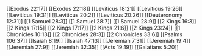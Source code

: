 [[Exodus 22:17]]
[[Exodus 22:18]]
[[Leviticus 18:21]]
[[Leviticus 19:26]]
[[Leviticus 19:31]]
[[Leviticus 20:2]]
[[Leviticus 20:26]]
[[Deuteronomy 12:31]]
[[1 Samuel 28:3]]
[[1 Samuel 28:7]]
[[1 Samuel 28:9]]
[[2 Kings 16:3]]
[[2 Kings 17:15]]
[[2 Kings 17:17]]
[[2 Kings 21:6]]
[[2 Kings 23:24]]
[[1 Chronicles 10:13]]
[[2 Chronicles 28:3]]
[[2 Chronicles 33:6]]
[[Psalms 106:37]]
[[Isaiah 8:19]]
[[Isaiah 47:13]]
[[Jeremiah 7:31]]
[[Jeremiah 19:4]]
[[Jeremiah 27:9]]
[[Jeremiah 32:35]]
[[Acts 19:19]]
[[Galatians 5:20]]
